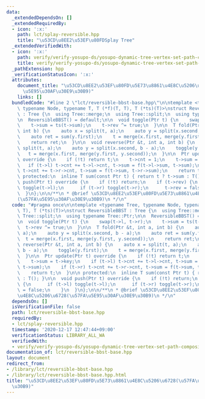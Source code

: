 ```yaml
---
data:
  _extendedDependsOn: []
  _extendedRequiredBy:
  - icon: ':x:'
    path: lct/splay-reversible.hpp
    title: "\u53CD\u8EE2\u53EF\u80FDSplay Tree"
  _extendedVerifiedWith:
  - icon: ':x:'
    path: verify/verify-yosupo-ds/yosupo-dynamic-tree-vertex-set-path-composite.test.cpp
    title: verify/verify-yosupo-ds/yosupo-dynamic-tree-vertex-set-path-composite.test.cpp
  _pathExtension: hpp
  _verificationStatusIcon: ':x:'
  attributes:
    document_title: "\u53CD\u8EE2\u53EF\u80FD\u5E73\u8861\u4E8C\u5206\u6728(\u57FA\
      \u5E95\u30AF\u30E9\u30B9)"
    links: []
  bundledCode: "#line 2 \"lct/reversible-bbst-base.hpp\"\n\ntemplate <typename Tree,\
    \ typename Node, typename T, T (*f)(T, T), T (*ts)(T)>\nstruct ReversibleBBST\
    \ : Tree {\n  using Tree::merge;\n  using Tree::split;\n  using typename Tree::Ptr;\n\
    \n  ReversibleBBST() = default;\n\n  void toggle(Ptr t) {\n    swap(t->l, t->r);\n\
    \    t->sum = ts(t->sum);\n    t->rev ^= true;\n  }\n\n  T fold(Ptr &t, int a,\
    \ int b) {\n    auto x = split(t, a);\n    auto y = split(x.second, b - a);\n\
    \    auto ret = sum(y.first);\n    t = merge(x.first, merge(y.first, y.second));\n\
    \    return ret;\n  }\n\n  void reverse(Ptr &t, int a, int b) {\n    auto x =\
    \ split(t, a);\n    auto y = split(x.second, b - a);\n    toggle(y.first);\n \
    \   t = merge(x.first, merge(y.first, y.second));\n  }\n\n  Ptr update(Ptr t)\
    \ override {\n    if (!t) return t;\n    t->cnt = 1;\n    t->sum = t->key;\n \
    \   if (t->l) t->cnt += t->l->cnt, t->sum = f(t->l->sum, t->sum);\n    if (t->r)\
    \ t->cnt += t->r->cnt, t->sum = f(t->sum, t->r->sum);\n    return t;\n  }\n\n\
    \ protected:\n  inline T sum(const Ptr t) { return t ? t->sum : T(); }\n\n  void\
    \ push(Ptr t) override {\n    if (!t) return;\n    if (t->rev) {\n      if (t->l)\
    \ toggle(t->l);\n      if (t->r) toggle(t->r);\n      t->rev = false;\n    }\n\
    \  }\n};\n\n/**\n * @brief \u53CD\u8EE2\u53EF\u80FD\u5E73\u8861\u4E8C\u5206\u6728\
    (\u57FA\u5E95\u30AF\u30E9\u30B9)\n */\n"
  code: "#pragma once\n\ntemplate <typename Tree, typename Node, typename T, T (*f)(T,\
    \ T), T (*ts)(T)>\nstruct ReversibleBBST : Tree {\n  using Tree::merge;\n  using\
    \ Tree::split;\n  using typename Tree::Ptr;\n\n  ReversibleBBST() = default;\n\
    \n  void toggle(Ptr t) {\n    swap(t->l, t->r);\n    t->sum = ts(t->sum);\n  \
    \  t->rev ^= true;\n  }\n\n  T fold(Ptr &t, int a, int b) {\n    auto x = split(t,\
    \ a);\n    auto y = split(x.second, b - a);\n    auto ret = sum(y.first);\n  \
    \  t = merge(x.first, merge(y.first, y.second));\n    return ret;\n  }\n\n  void\
    \ reverse(Ptr &t, int a, int b) {\n    auto x = split(t, a);\n    auto y = split(x.second,\
    \ b - a);\n    toggle(y.first);\n    t = merge(x.first, merge(y.first, y.second));\n\
    \  }\n\n  Ptr update(Ptr t) override {\n    if (!t) return t;\n    t->cnt = 1;\n\
    \    t->sum = t->key;\n    if (t->l) t->cnt += t->l->cnt, t->sum = f(t->l->sum,\
    \ t->sum);\n    if (t->r) t->cnt += t->r->cnt, t->sum = f(t->sum, t->r->sum);\n\
    \    return t;\n  }\n\n protected:\n  inline T sum(const Ptr t) { return t ? t->sum\
    \ : T(); }\n\n  void push(Ptr t) override {\n    if (!t) return;\n    if (t->rev)\
    \ {\n      if (t->l) toggle(t->l);\n      if (t->r) toggle(t->r);\n      t->rev\
    \ = false;\n    }\n  }\n};\n\n/**\n * @brief \u53CD\u8EE2\u53EF\u80FD\u5E73\u8861\
    \u4E8C\u5206\u6728(\u57FA\u5E95\u30AF\u30E9\u30B9)\n */\n"
  dependsOn: []
  isVerificationFile: false
  path: lct/reversible-bbst-base.hpp
  requiredBy:
  - lct/splay-reversible.hpp
  timestamp: '2020-12-17 12:47:44+09:00'
  verificationStatus: LIBRARY_ALL_WA
  verifiedWith:
  - verify/verify-yosupo-ds/yosupo-dynamic-tree-vertex-set-path-composite.test.cpp
documentation_of: lct/reversible-bbst-base.hpp
layout: document
redirect_from:
- /library/lct/reversible-bbst-base.hpp
- /library/lct/reversible-bbst-base.hpp.html
title: "\u53CD\u8EE2\u53EF\u80FD\u5E73\u8861\u4E8C\u5206\u6728(\u57FA\u5E95\u30AF\u30E9\
  \u30B9)"
---
```

